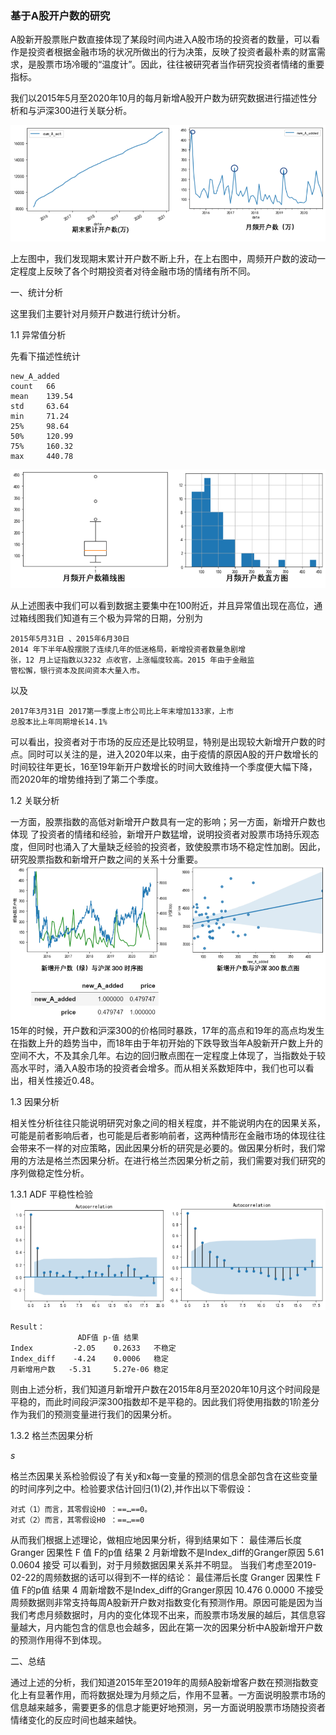 ### 基于A股开户数的研究

A股新开股票账户数直接体现了某段时间内进入A股市场的投资者的数量，可以看作是投资者根据金融市场的状况所做出的行为决策，反映了投资者最朴素的财富需求，是股票市场冷暖的“温度计”。因此，往往被研究者当作研究投资者情绪的重要指标。

我们以2015年5月至2020年10月的每月新增A股开户数为研究数据进行描述性分析和与沪深300进行关联分析。


![avatar](picture/1.png)

上左图中，我们发现期末累计开户数不断上升，在上右图中，周频开户数的波动一定程度上反映了各个时期投资者对待金融市场的情绪有所不同。

一、统计分析

这里我们主要针对月频开户数进行统计分析。

1.1 异常值分析

先看下描述性统计

	new_A_added
    count	66
    mean	139.54
    std	    63.64
    min	    71.24
    25%	    98.64
    50%	    120.99
    75%	    160.32
    max	    440.78

![avatar](picture/2.png)

从上述图表中我们可以看到数据主要集中在100附近，并且异常值出现在高位，通过箱线图我们知道有三个极为异常的日期，分别为

    2015年5月31日 、2015年6月30日  
    2014 年下半年A股摆脱了连续几年的低迷格局，新增投资者数量急剧增
    张，12 月上证指数以3232 点收官，上涨幅度较高。2015 年由于金融监
    管松懈，银行资本及民间资本大量入市。
以及

    2017年3月31日 2017第一季度上市公司比上年末增加133家，上市
    总股本比上年同期增长14.1%
可以看出，投资者对于市场的反应还是比较明显，特别是出现较大新增开户数的时点。同时可以关注的是，进入2020年以来，由于疫情的原因A股的开户数增长的时间较往年更长，16至19年新开户数增长的时间大致维持一个季度便大幅下降，而2020年的增势维持到了第二个季度。

1.2 关联分析

一方面，股票指数的高低对新增开户数具有一定的影响；另一方面，新增开户数也体现
了投资者的情绪和经验，新增开户数猛增，说明投资者对股票市场持乐观态度，但同时也涌入了大量缺乏经验的投资者，致使股票市场不稳定性加剧。因此，研究股票指数和新增开户数之间的关系十分重要。
![avatar](picture/3.png)
15年的时候，开户数和沪深300的价格同时暴跌，17年的高点和19年的高点均发生在指数上升的趋势当中，而18年由于年初开始的下跌导致当年A股新开户数上升的空间不大，不及其余几年。右边的回归散点图在一定程度上体现了，当指数处于较高水平时，涌入A股市场的投资者会增多。而从相关系数矩阵中，我们也可以看出，相关性接近0.48。
	
1.3 因果分析

相关性分析往往只能说明研究对象之间的相关程度，并不能说明内在的因果关系，可能是前者影响后者，也可能是后者影响前者，这两种情形在金融市场的体现往往会带来不一样的对应策略，因此因果分析的研究是必要的。做因果分析时，我们常用的方法是格兰杰因果分析。在进行格兰杰因果分析之前，我们需要对我们研究的序列做稳定性分析。


1.3.1 ADF 平稳性检验
![avatar](picture/4.png)
	
    Result：
	               ADF值	p-值	结果
    Index	      -2.05	   0.2633	不稳定
    Index_diff	  -4.24	   0.0006	稳定
    月新增用户数   -5.31	   5.27e-06 稳定
则由上述分析，我们知道月新增开户数在2015年8月至2020年10月这个时间段是平稳的，而此时间段沪深300指数却不是平稳的。因此我们将使用指数的1阶差分作为我们的预测变量进行我们的因果分析。

1.3.2 格兰杰因果分析

$s$

格兰杰因果关系检验假设了有关y和x每一变量的预测的信息全部包含在这些变量的时间序列之中。检验要求估计回归(1)(2),并作出以下零假设：

    对式（1）而言，其零假设H0 ：==…==0。
    对式（2）而言，其零假设H0 ：==…==0
从而我们根据上述理论，做相应地因果分析，得到结果如下：
最佳滞后长度	Granger 因果性	F 值	F的p值	结果
2	月新增数不是Index_diff的Granger原因	5.61	0.0604	接受
可以看到，对于月频数据因果关系并不明显。
	当我们考虑至2019-02-22的周频数据的话可以得到不一样的结论：
最佳滞后长度	Granger 因果性	F 值	F的p值	结果
4	周新增数不是Index_diff的Granger原因	10.476	0.0000	不接受
周频数据则非常支持每周A股新开户数对指数变化有预测作用。原因可能是因为当我们考虑月频数据时，月内的变化体现不出来，而股票市场发展的越后，其信息容量越大，月内能包含的信息也会越多，因此在第一次的因果分析中A股新增开户数的预测作用得不到体现。

二、总结


通过上述的分析，我们知道2015年至2019年的周频A股新增客户数在预测指数变化上有显著作用，而将数据处理为月频之后，作用不显著。一方面说明股票市场的信息越来越多，需要更多的信息才能更好地预测，另一方面说明股票市场随投资者情绪变化的反应时间也越来越快。